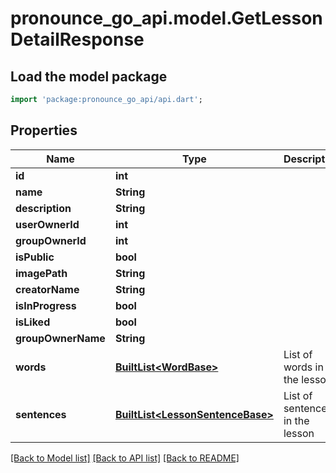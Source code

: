 # pronounce_go_api.model.GetLessonDetailResponse

## Load the model package
```dart
import 'package:pronounce_go_api/api.dart';
```

## Properties
Name | Type | Description | Notes
------------ | ------------- | ------------- | -------------
**id** | **int** |  | 
**name** | **String** |  | 
**description** | **String** |  | 
**userOwnerId** | **int** |  | 
**groupOwnerId** | **int** |  | 
**isPublic** | **bool** |  | 
**imagePath** | **String** |  | 
**creatorName** | **String** |  | [optional] 
**isInProgress** | **bool** |  | [optional] 
**isLiked** | **bool** |  | [optional] 
**groupOwnerName** | **String** |  | [optional] 
**words** | [**BuiltList&lt;WordBase&gt;**](WordBase.md) | List of words in the lesson | [optional] [default to ListBuilder()]
**sentences** | [**BuiltList&lt;LessonSentenceBase&gt;**](LessonSentenceBase.md) | List of sentences in the lesson | [optional] [default to ListBuilder()]

[[Back to Model list]](../README.md#documentation-for-models) [[Back to API list]](../README.md#documentation-for-api-endpoints) [[Back to README]](../README.md)


